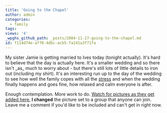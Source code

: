 ```yaml
---
title: 'Going to the Chapel'
author: admin
categories:
  - family
tags: 
views: '4'
_wpghs_github_path: _posts/2004-11-27-going-to-the-chapel.md
id: f114d74e-af70-4dbc-acb5-fa141a3f71fa
---
```

<p>My sister Jamie is getting married to Ives today (tonight actually).  It's hard to believe that the day is actually here.  It's a smaller wedding and so there isn't _as_ much to worry about - but there's still lots of little details to iron out (including my shirt).  It's an interesting run up to the day of the wedding to see how well the family copes with all the <a href="http://www.flickr.com/photos/lemon/1737305/">stress</a> and when the wedding finally happens and goes fine, how relaxed and calm everyone is after.</p>
<p>Enough contemplation.  More work to do.  <a href="http://www.flickr.com/groups/jamieandives">Watch for pictures as they get added here.</a>  <strong>I changed</strong> the picture set to a group that anyone can join.  Leave me a comment if you'd like to be included and can't get in right now.</p>
